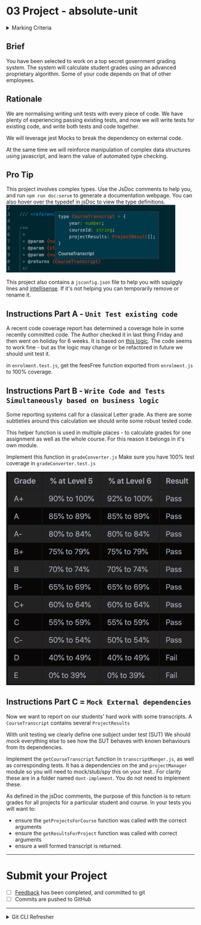 # 03 Project - absolute-unit 

<details>
  <summary>Marking Criteria</summary>
  <br />
  The following Learning Outcomes are assessed using the below criteria:

  <table>
    <tr>
      <td>LO32</td>
      <td>Implement hardware and software diagnostic testing,  maintenance, technical and customer support across a range of devices</td>
      <td>1 Credit<br />(3.33%)</td>
    </tr>
    <tr>
      <td>LO15</td>
      <td>Determine the performance of web applications using testing on multiple platforms, including a variety of devices and browsers; include integrity, speed, and considerations of user requirements.</td>
      <td>1 Credit<br />(3.33%)</td>
    </tr>
    <tr>
      <td>LO22</td>
      <td>Apply professional, legal, and ethical principles and practices in a socially responsible manner as an emerging IT professional.</td>
      <td>1 Credit<br />(3.33%)</td>
    </tr>
    <tr>
      <td>LO26</td>
      <td>Apply systems development life cycle principles including migrating changes through environments, and determine considerations for post-launch such as monitoring conversions</td>
      <td>1 Credit<br />(3.33%)</td>
    </tr>
    <tr>
      <td>LO29</td>
      <td>Review analytics and plan for change based on usage, feedback, environmental changes</td>
      <td>1 Credit<br />(3.33%)</td>
    </tr>
    <tr>
      <td>LO33</td>
      <td>Demonstrate advanced technical knowledge of applications for supporting user requirements.</td>
      <td>1 Credit<br />(3.33%)</td>
    </tr>
      <tr>
      <td>LO13</td>
      <td>Create and use a test plan that includes an overview of prototyping, utilises mock tools and tests with actual users and associated tools</td>
      <td>1 Credit<br />(3.33%)</td>
    </tr>
      <tr>
      <td>LO20</td>
      <td>Apply communication, collaboration, teamwork, documentation, customer experience and demonstrate projects using oral and visual presentations</td>
      <td>1 Credit<br />(3.33%)</td>
    </tr>
    <tr>
      <td colspan="2">
        Total credit weighting counting towards the final grade of WDD03
      </td>
      <td>
        8 Credits<br />(26.66%)
      </td>
    </tr>
  </table>

  To receive the LO credits - all summative projects must receive a C- Grade
  (50% or higher).

  <table>
    <tr>
      <th>Project Component</th>
      <th>Acceptance criteria</th>
      <th>Component weighting</th>
      <th>Assessment Grade</th>
    </tr>
    <tr>
      <td>Part A</td>
      <td>
        Meets the acceptance criteria for Part A. Automated tests pass. Feedback
        completed.
      </td>
      <td>25%</td>
      <td></td>
    </tr>
     <tr>
      <td>Part B</td>
      <td>
        Meets the acceptance criteria for Part B. Automated tests pass. Feedback
        completed.
      </td>
      <td>25%</td>
      <td></td>
    </tr>
     <tr>
      <td>Part C</td>
      <td>
        Meets the acceptance criteria for Part C. Automated tests pass. Feedback
        completed.
      </td>
      <td>25%</td>
      <td></td>
    </tr>
    <tr>
      <td>Code quality</td>
      <td>
        Code looks professional and is formatted in a consistent manner. Code is
        easy to read and understand, with comments and well named functions and
        variables. There is little to no repetition in logic. No
        errors/bugs/syntax problems.
      </td>
      <td>20%</td>
      <td></td>
    </tr>
    <tr>
      <td>Development process</td>
      <td>
        Submitted correctly in GitHub Classrooms. Includes at least one commit
        per project part, demonstrating progression of development. Clear commit
        messages.
      </td>
      <td>5%</td>
      <td></td>
    </tr>
    <tr>
      <th colspan="2" align="left">Total grade</th>
      <td>100%</td>
      <td>/100</td>
    </tr>
  </table>
</details>


## Brief

You have been selected to work on a top secret government grading system.
The system will calculate student grades using an advanced proprietary algorithm.
Some of your code depends on that of other employees.

## Rationale

We are normalising writing unit tests with every piece of code.
We have plenty of experiencing passing existing tests, and now we will write tests for existing code, and write both tests and code together.

We will leverage jest Mocks to break the dependency on external code.

At the same time we will reinforce manipulation of complex data structures using javascript, and learn the value of automated type checking.

## Pro Tip
This project involves complex types.  Use the JsDoc comments to help you, and run `npm run doc:serve` to generate a documentation webpage.
You can also hover over the typedef in jsDoc to view the type definitions.
![](./img/hover-typedef.png)

This project also contains a `jsconfig.json` file to help you with squiggly lines and [intellisense](https://code.visualstudio.com/docs/introvideos/intellisense).  If it's not helping you can temporarily remove or rename it.

## Instructions Part A - `Unit Test existing code`
A recent code coverage report has determined a coverage hole in some recently committed code.  The Author checked it in last thing Friday and then went on holiday for 6 weeks.  It is based on [this logic](https://www.feesfree.govt.nz/eligibility-criteria/).
 The code seems to work fine - but as the logic may change or be refactored in future we should unit test it.

in `enrolment.test.js`, get the feesFree function exported from `enrolment.js` to 100% coverage.


## Instructions Part B - `Write Code and Tests Simultaneously based on business logic`
Some reporting systems call for a classical Letter grade.  As there are some subtleties around this calculation we should write some robust tested code.

This helper function is used in multiple places - to calculate grades for one assignment as well as the whole course.  For this reason it belongs in it's own module.

Implement this function in `gradeConverter.js` Make sure you have 100% test coverage in `gradeConverter.test.js` 

![](img/grades-map.png)


## Instructions Part C = `Mock External dependencies`
Now we want to report on our students' hard work with some transcripts.
A `CourseTranscript` contains several `ProjectResults`

With unit testing we clearly define one subject under test (SUT) 
We should mock everything else to see how the SUT behaves with known behaviours from its dependencies.  

Implement the `getCourseTranscript` function in `transcriptManger.js`, as well as corresponding tests.
It has a dependencies on the and `projectManager` module so you will need to mock/stub/spy this on your test..
For clarity these are in a folder named `dont-implement`. You do not need to implement these.

As defined in the jsDoc comments, the purpose of this function is to return grades for all projects for a particular student and course.  In your tests you will want to:
- ensure the `getProjectsForCourse` function was called with the correct arguments
- ensure the `getResultsForProject` function was called with correct arguments
- ensure a well formed transcript is returned.

--- 

# Submit your Project

- [ ] [Feedback](feedback.md) has been completed, and committed to git
- [ ] Commits are pushed to GitHub

---

<details>
  <summary>
    Git CLI Refresher
  </summary>

If you need help remembering what commands to type with `git`, use the following as a reference, or watch the [git walkthrough tutorial video](https://vimeo.com/433825571/bc1830fb90)

```shell
# when ready to commit and push
git add .

git commit -m "Completed Part A"

git push origin master
```

</details>
